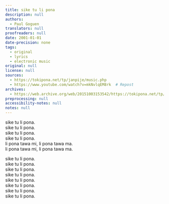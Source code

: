 ```yaml
---
title: sike tu li pona
description: null
authors:
  - Paul Goguen
translators: null
proofreaders: null
date: 2001-01-01
date-precision: none
tags:
  - original
  - lyrics
  - electronic music
original: null
license: null
sources:
  - https://tokipona.net/tp/janpije/music.php
  - https://www.youtube.com/watch?v=mkNvlqEM8rk  # Repost
archives:
  - https://web.archive.org/web/20151003153542/https://tokipona.net/tp/janpije/music.php
preprocessing: null
accessibility-notes: null
notes: null
---
```


sike tu li pona.  \
sike tu li pona.  \
sike tu li pona.  \
sike tu li pona.  \
li pona tawa mi, li pona tawa ma.  \
li pona tawa mi, li pona tawa ma.

sike tu li pona.  \
sike tu li pona.  \
sike tu li pona.  \
sike tu li pona.  \
sike tu li pona.  \
sike tu li pona.  \
sike tu li pona.  \
sike tu li pona.
